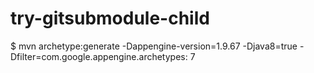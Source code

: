 # try-gitsubmodule-child

$ mvn archetype:generate -Dappengine-version=1.9.67 -Djava8=true -Dfilter=com.google.appengine.archetypes:
7

